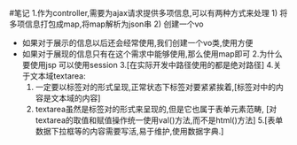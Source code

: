 #笔记
1.作为controller,需要为ajax请求提供多项信息,可以有两种方式来处理
    1) 将多项信息打包成map,将map解析为json串
    2) 创建一个vo 
  - 如果对于展示的信息以后还会经常使用,我们创建一个vo类,使用方便 
  - 如果对于展现的信息只有在这个需求中能够使用,那么使用map即可
2.为什么要使用jsp
    可以使用session
3.[在实际开发中路径使用的都是绝对路径]
4.关于文本域textarea:
    1) 一定要以标签对的形式呈现,正常状态下标签对要紧紧挨着,[标签对中的内容是文本域的内容]
    2) textarea虽然是标签对的形式来呈现的,但是它也属于表单元素范畴,
        [对textarea的取值和赋值操作统一使用val()方法,而不是html()方法]
5.[表单数据下拉框等的内容需要写活,易于维护,使用数据字典.]
       